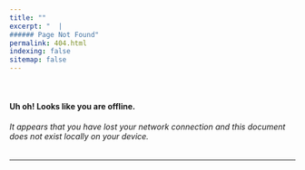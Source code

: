 ```yaml
---
title: ""
excerpt: "	|
###### Page Not Found"
permalink: 404.html
indexing: false
sitemap: false
---
```


<br>

#### Uh oh! Looks like you are offline. <br>

###### It appears that you have lost your network connection and this document does not exist locally on your device.

---

